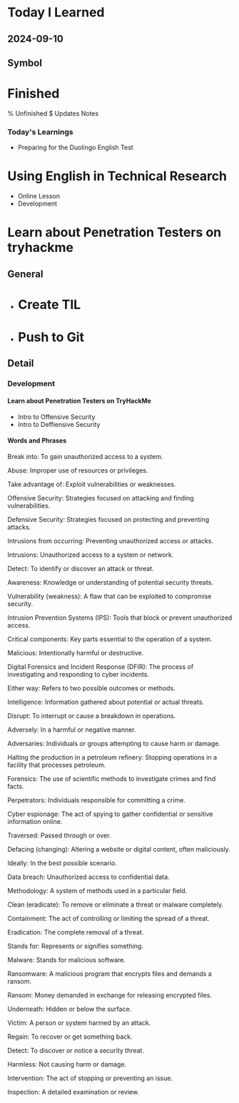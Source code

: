 # Today I Learned

## 2024-09-10

## Symbol
# Finished
% Unfinished
$ Updates Notes


### Today's Learnings
  - Preparing for the Duolingo English Test
   # Using English in Technical Research

  - Online Lesson
  - Development
   # Learn about Penetration Testers on tryhackme

## General
  - # Create TIL
  - # Push to Git



## Detail

### Development
#### Learn about Penetration Testers on TryHackMe
- Intro to Offensive Security
- Intro to Deffiensive Security

#### Words and Phrases
Break into: To gain unauthorized access to a system.

Abuse: Improper use of resources or privileges.

Take advantage of: Exploit vulnerabilities or weaknesses.

Offensive Security: Strategies focused on attacking and finding vulnerabilities.

Defensive Security: Strategies focused on protecting and preventing attacks.

Intrusions from occurring: Preventing unauthorized access or attacks.

Intrusions: Unauthorized access to a system or network.

Detect: To identify or discover an attack or threat.

Awareness: Knowledge or understanding of potential security threats.

Vulnerability (weakness): A flaw that can be exploited to compromise security.

Intrusion Prevention Systems (IPS): Tools that block or prevent unauthorized access.

Critical components: Key parts essential to the operation of a system.

Malicious: Intentionally harmful or destructive.

Digital Forensics and Incident Response (DFIR): The process of investigating and responding to cyber incidents.

Either way: Refers to two possible outcomes or methods.

Intelligence: Information gathered about potential or actual threats.

Disrupt: To interrupt or cause a breakdown in operations.

Adversely: In a harmful or negative manner.

Adversaries: Individuals or groups attempting to cause harm or damage.

Halting the production in a petroleum refinery: Stopping operations in a facility that processes petroleum.

Forensics: The use of scientific methods to investigate crimes and find facts.

Perpetrators: Individuals responsible for committing a crime.

Cyber espionage: The act of spying to gather confidential or sensitive information online.

Traversed: Passed through or over.

Defacing (changing): Altering a website or digital content, often maliciously.

Ideally: In the best possible scenario.

Data breach: Unauthorized access to confidential data.

Methodology: A system of methods used in a particular field.

Clean (eradicate): To remove or eliminate a threat or malware completely.

Containment: The act of controlling or limiting the spread of a threat.

Eradication: The complete removal of a threat.

Stands for: Represents or signifies something.

Malware: Stands for malicious software.

Ransomware: A malicious program that encrypts files and demands a ransom.

Ransom: Money demanded in exchange for releasing encrypted files.

Underneath: Hidden or below the surface.

Victim: A person or system harmed by an attack.

Regain: To recover or get something back.

Detect: To discover or notice a security threat.

Harmless: Not causing harm or damage.

Intervention: The act of stopping or preventing an issue.

Inspection: A detailed examination or review.

